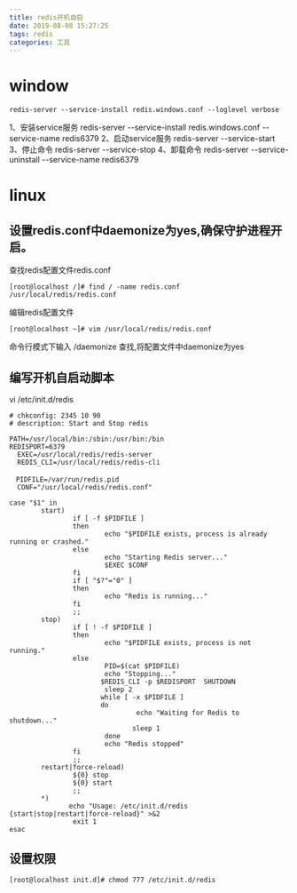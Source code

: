 ```yaml
---
title: redis开机自启
date: 2019-08-08 15:27:25
tags: redis
categories: 工具
---
```

# window
```
redis-server --service-install redis.windows.conf --loglevel verbose 
```
1、安装service服务
    redis-server --service-install redis.windows.conf --service-name redis6379
2、启动service服务
   redis-server --service-start
3、停止命令
   redis-server --service-stop 
4、卸载命令
  redis-server --service-uninstall --service-name redis6379

# linux
## 设置redis.conf中daemonize为yes,确保守护进程开启。
 查找redis配置文件redis.conf
 <!-- more -->
```
[root@localhost /]# find / -name redis.conf
/usr/local/redis/redis.conf
```
 编辑redis配置文件
```
[root@localhost ~]# vim /usr/local/redis/redis.conf
```
命令行模式下输入 /daemonize 查找,将配置文件中daemonize为yes
## 编写开机自启动脚本
vi /etc/init.d/redis
```
# chkconfig: 2345 10 90  
# description: Start and Stop redis   
  
PATH=/usr/local/bin:/sbin:/usr/bin:/bin   
REDISPORT=6379  
  EXEC=/usr/local/redis/redis-server
  REDIS_CLI=/usr/local/redis/redis-cli

　PIDFILE=/var/run/redis.pid
  CONF="/usr/local/redis/redis.conf"

case "$1" in   
        start)   
                if [ -f $PIDFILE ]   
                then   
                        echo "$PIDFILE exists, process is already running or crashed."  
                else  
                        echo "Starting Redis server..."  
                        $EXEC $CONF   
                fi   
                if [ "$?"="0" ]   
                then   
                        echo "Redis is running..."  
                fi   
                ;;   
        stop)   
                if [ ! -f $PIDFILE ]   
                then   
                        echo "$PIDFILE exists, process is not running."  
                else  
                        PID=$(cat $PIDFILE)   
                        echo "Stopping..."  
                       $REDIS_CLI -p $REDISPORT  SHUTDOWN    
                        sleep 2  
                       while [ -x $PIDFILE ]   
                       do  
                                echo "Waiting for Redis to shutdown..."  
                               sleep 1  
                        done   
                        echo "Redis stopped"  
                fi   
                ;;   
        restart|force-reload)   
                ${0} stop   
                ${0} start   
                ;;   
        *)   
               echo "Usage: /etc/init.d/redis {start|stop|restart|force-reload}" >&2  
                exit 1  
esac
```

## 设置权限
```
[root@localhost init.d]# chmod 777 /etc/init.d/redis
```
